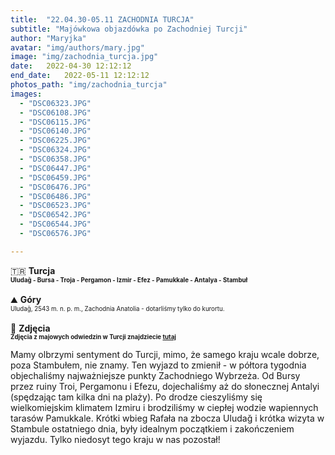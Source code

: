 ```yaml
---
title:  "22.04.30-05.11 ZACHODNIA TURCJA"
subtitle: "Majówkowa objazdówka po Zachodniej Turcji"
author: "Maryjka"
avatar: "img/authors/mary.jpg"
image: "img/zachodnia_turcja.jpg"
date:   2022-04-30 12:12:12
end_date:   2022-05-11 12:12:12
photos_path: "img/zachodnia_turcja"
images:
  - "DSC06323.JPG"
  - "DSC06108.JPG"
  - "DSC06115.JPG"
  - "DSC06140.JPG"
  - "DSC06225.JPG"
  - "DSC06324.JPG"
  - "DSC06358.JPG"
  - "DSC06447.JPG"
  - "DSC06459.JPG"
  - "DSC06476.JPG"
  - "DSC06486.JPG"
  - "DSC06523.JPG"
  - "DSC06542.JPG"
  - "DSC06544.JPG"
  - "DSC06576.JPG"

---
```

🇹🇷 **Turcja**<br/>
**<sub><sup>Uludağ - Bursa - Troja - Pergamon - Izmir - Efez - Pamukkale - Antalya - Stambuł</sup></sub>**<br/>
<br/>
⛰️ **Góry**<br/>
<sub><sup>Uludağ, 2543 m. n. p. m., Zachodnia Anatolia - dotarliśmy tylko do kurortu.</sup></sub><br/>
<br/>
📸 **Zdjęcia**<br/>
<sub><sup>**Zdjęcia z majowych odwiedzin w Turcji znajdziecie <a href="https://photos.app.goo.gl/iWJw8bdnZzqwsGyd9">tutaj</a>**</sup></sub>

Mamy olbrzymi sentyment do Turcji, mimo, że samego kraju wcale dobrze, poza Stambułem, nie znamy. Ten wyjazd to zmienił - w półtora tygodnia objechaliśmy najważniejsze punkty Zachodniego Wybrzeża. Od Bursy przez ruiny Troi, Pergamonu i Efezu, dojechaliśmy aż do słonecznej Antalyi (spędzając tam kilka dni na plaży). Po drodze cieszyliśmy się wielkomiejskim klimatem Izmiru i brodziliśmy w ciepłej wodzie wapiennych tarasów Pamukkale. Krótki wbieg Rafała na zbocza Uludağ i krótka wizyta w Stambule ostatniego dnia, były idealnym początkiem i zakończeniem wyjazdu. Tylko niedosyt tego kraju w nas pozostał!
